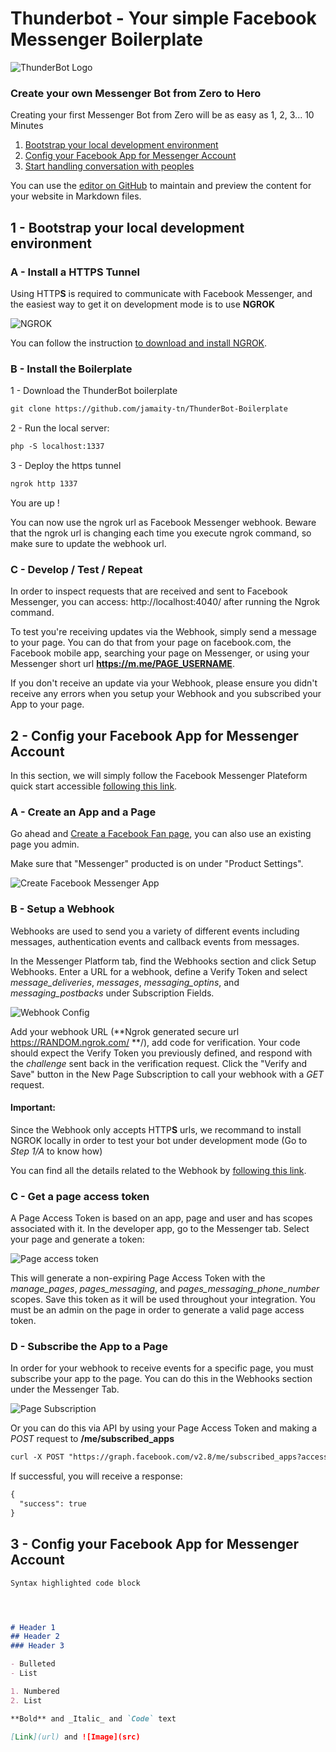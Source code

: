 # Thunderbot - Your simple Facebook Messenger Boilerplate

![ThunderBot Logo](https://github.com/jamaity-tn/ThunderBot-Boilerplate/raw/master/images/ThunderBot_brand.png "ThunderBot Logo")

### Create your own Messenger Bot from Zero to Hero

Creating your first Messenger Bot from Zero will be as easy as 1, 2, 3... 10 Minutes

1. [Bootstrap your local development environment ](.#step1)
2. [Config your Facebook App for Messenger Account ](.#step2)
3. [Start handling conversation with peoples ](.#step3)


You can use the [editor on GitHub](https://github.com/jamaity-tn/ThunderBot-Boilerplate/edit/master/README.md) to maintain and preview the content for your website in Markdown files.

<h2 id="step1">1 - Bootstrap your local development environment</h2>


<h3>A - Install a HTTPS Tunnel</h3>

Using HTTP**S** is required to communicate with Facebook Messenger, and the easiest way to get it on development mode is to use **NGROK**

![NGROK](https://github.com/jamaity-tn/ThunderBot-Boilerplate/raw/master/images/ngrok.png "NGROK")

You can follow the instruction [to download and install NGROK](https://ngrok.com/download).


<h3>B - Install the Boilerplate</h3>

1 - Download the ThunderBot boilerplate

```markdown
git clone https://github.com/jamaity-tn/ThunderBot-Boilerplate
```

2 - Run the local server:

```markdown
php -S localhost:1337
```

3 - Deploy the https tunnel

```markdown
ngrok http 1337
```

You are up !

You can now use the ngrok url as Facebook Messenger webhook. Beware that the ngrok url is changing each time you execute ngrok command, so make sure to update the webhook url.


<h3>C - Develop / Test / Repeat</h3>

In order to inspect requests that are received and sent to Facebook Messenger, you can access: http://localhost:4040/ after running the Ngrok command.

To test you're receiving updates via the Webhook, simply send a message to your page. You can do that from your page on facebook.com, the Facebook mobile app, searching your page on Messenger, or using your Messenger short url **https://m.me/PAGE_USERNAME**.

If you don't receive an update via your Webhook, please ensure you didn't receive any errors when you setup your Webhook and you subscribed your App to your page.




<h2 id="step2">2 - Config your Facebook App for Messenger Account</h2>

In this section, we will simply follow the Facebook Messenger Plateform quick start accessible [following this link](https://developers.facebook.com/docs/messenger-platform/guides/quick-start).

<h3>A - Create an App and a Page</h3>

Go ahead and [Create a Facebook Fan page](https://www.facebook.com/pages/create/), you can also use an existing page you admin. 

Make sure that "Messenger" producted is on under "Product Settings".

![Create Facebook Messenger App](https://github.com/jamaity-tn/ThunderBot-Boilerplate/raw/master/images/thunderbot-step1.png "Create Facebook Messenger App")

<h3>B - Setup a Webhook</h3>

Webhooks are used to send you a variety of different events including messages, authentication events and callback events from messages.

In the Messenger Platform tab, find the Webhooks section and click Setup Webhooks. Enter a URL for a webhook, define a Verify Token and select *message_deliveries*, *messages*, *messaging_optins*, and *messaging_postbacks* under Subscription Fields.

![Webhook Config](https://github.com/jamaity-tn/ThunderBot-Boilerplate/raw/master/images/thunderbot-step2.png "Webhook Config")

Add your webhook URL (**Ngrok generated secure url https://RANDOM.ngrok.com/ **/), add code for verification. Your code should expect the Verify Token you previously defined, and respond with the *challenge* sent back in the verification request. Click the "Verify and Save" button in the New Page Subscription to call your webhook with a *GET* request.

#### Important:
Since the Webhook only accepts HTTP**S** urls, we recommand to install NGROK locally in order to test your bot under development mode (Go to *Step 1/A* to know how) 


You can find all the details related to the Webhook by [following this link](https://developers.facebook.com/docs/messenger-platform/webhook-reference#setup).


<h3>C - Get a page access token</h3>
A Page Access Token is based on an app, page and user and has scopes associated with it. In the developer app, go to the Messenger tab. Select your page and generate a token:


![Page access token](https://github.com/jamaity-tn/ThunderBot-Boilerplate/raw/master/images/thunderbot-step3.png "Page access token")

This will generate a non-expiring Page Access Token with the *manage_pages*, *pages_messaging*, and *pages_messaging_phone_number* scopes. Save this token as it will be used throughout your integration. You must be an admin on the page in order to generate a valid page access token.


<h3>D - Subscribe the App to a Page</h3>

In order for your webhook to receive events for a specific page, you must subscribe your app to the page. You can do this in the Webhooks section under the Messenger Tab.


![Page Subscription](https://github.com/jamaity-tn/ThunderBot-Boilerplate/raw/master/images/thunderbot-step4.png "Page Subscription")

Or you can do this via API by using your Page Access Token and making a *POST* request to **/me/subscribed_apps**



```markdown
curl -X POST "https://graph.facebook.com/v2.8/me/subscribed_apps?access_token=**PAGE_ACCESS_TOKEN**"
```

If successful, you will receive a response:

```markdown
{
  "success": true
}
```

<h2 id="step3">3 - Config your Facebook App for Messenger Account</h2>



```markdown
Syntax highlighted code block




# Header 1
## Header 2
### Header 3

- Bulleted
- List

1. Numbered
2. List

**Bold** and _Italic_ and `Code` text

[Link](url) and ![Image](src)
```



